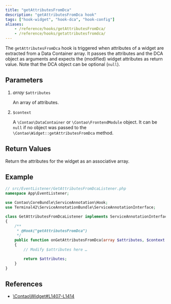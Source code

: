 ```yaml
---
title: "getAttributesFromDca"
description: "getAttributesFromDca hook"
tags: ["hook-widget", "hook-dca", "hook-config"]
aliases:
    - /reference/hooks/getAttributesFromDca/
    - /reference/hooks/getattributesfromdca/
---
```



The `getAttributesFromDca` hook is triggered when attributes of a widget are 
extracted from a Data Container array. It passes the attributes and the DCA object 
as arguments and expects the (modified) widget attributes as return value.
Note that the DCA object can be optional (`null`).


## Parameters

1. *array* `$attributes`

    An array of attributes.

2. `$context`

    A `\Contao\DataContainer` or `\Contao\FrontendModule` object. It can be `null` if no object was passed 
    to the `\Contao\Widget::getAttributesFromDca` method.


## Return Values

Return the attributes for the widget as an associative array.


## Example

```php
// src/EventListener/GetAttributesFromDcaListener.php
namespace App\EventListener;

use Contao\CoreBundle\ServiceAnnotation\Hook;
use Terminal42\ServiceAnnotationBundle\ServiceAnnotationInterface;

class GetAttributesFromDcaListener implements ServiceAnnotationInterface
{
    /**
     * @Hook("getAttributesFromDca")
     */
    public function onGetAttributesFromDca(array $attributes, $context = null): array
    {
        // Modify $attributes here …

        return $attributes;
    }
}
```


## References

* [\Contao\Widget#L1407-L1414](https://github.com/contao/contao/blob/4.7.6/core-bundle/src/Resources/contao/library/Contao/Widget.php#L1407-L1414)
